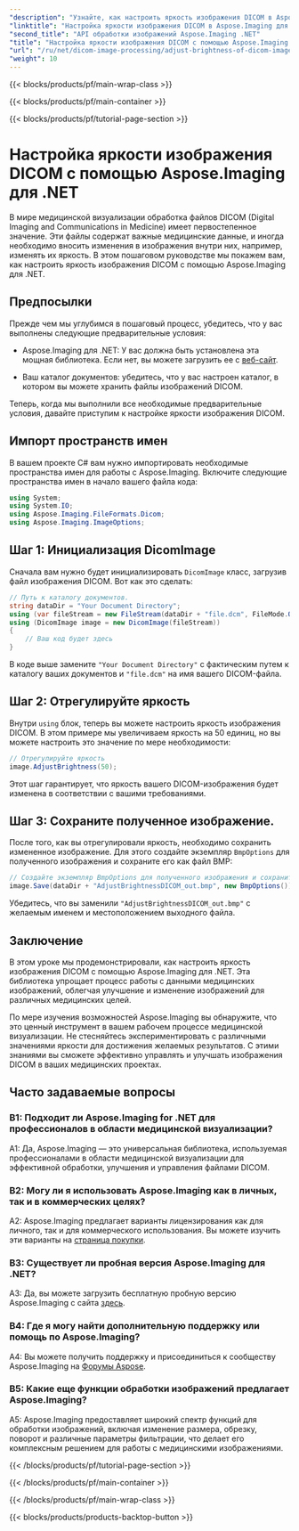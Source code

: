 ```yaml
---
"description": "Узнайте, как настроить яркость изображения DICOM в Aspose.Imaging для .NET. Улучшайте медицинские изображения легко."
"linktitle": "Настройка яркости изображения DICOM в Aspose.Imaging для .NET"
"second_title": "API обработки изображений Aspose.Imaging .NET"
"title": "Настройка яркости изображения DICOM с помощью Aspose.Imaging для .NET"
"url": "/ru/net/dicom-image-processing/adjust-brightness-of-dicom-image/"
"weight": 10
---
```


{{< blocks/products/pf/main-wrap-class >}}

{{< blocks/products/pf/main-container >}}

{{< blocks/products/pf/tutorial-page-section >}}

# Настройка яркости изображения DICOM с помощью Aspose.Imaging для .NET

В мире медицинской визуализации обработка файлов DICOM (Digital Imaging and Communications in Medicine) имеет первостепенное значение. Эти файлы содержат важные медицинские данные, и иногда необходимо вносить изменения в изображения внутри них, например, изменять их яркость. В этом пошаговом руководстве мы покажем вам, как настроить яркость изображения DICOM с помощью Aspose.Imaging для .NET.

## Предпосылки

Прежде чем мы углубимся в пошаговый процесс, убедитесь, что у вас выполнены следующие предварительные условия:

- Aspose.Imaging для .NET: У вас должна быть установлена эта мощная библиотека. Если нет, вы можете загрузить ее с [веб-сайт](https://releases.aspose.com/imaging/net/).

- Ваш каталог документов: убедитесь, что у вас настроен каталог, в котором вы можете хранить файлы изображений DICOM.

Теперь, когда мы выполнили все необходимые предварительные условия, давайте приступим к настройке яркости изображения DICOM.

## Импорт пространств имен

В вашем проекте C# вам нужно импортировать необходимые пространства имен для работы с Aspose.Imaging. Включите следующие пространства имен в начало вашего файла кода:

```csharp
using System;
using System.IO;
using Aspose.Imaging.FileFormats.Dicom;
using Aspose.Imaging.ImageOptions;
```

## Шаг 1: Инициализация DicomImage

Сначала вам нужно будет инициализировать `DicomImage` класс, загрузив файл изображения DICOM. Вот как это сделать:

```csharp
// Путь к каталогу документов.
string dataDir = "Your Document Directory";
using (var fileStream = new FileStream(dataDir + "file.dcm", FileMode.Open, FileAccess.Read))
using (DicomImage image = new DicomImage(fileStream))
{
    // Ваш код будет здесь
}
```

В коде выше замените `"Your Document Directory"` с фактическим путем к каталогу ваших документов и `"file.dcm"` на имя вашего DICOM-файла.

## Шаг 2: Отрегулируйте яркость

Внутри `using` блок, теперь вы можете настроить яркость изображения DICOM. В этом примере мы увеличиваем яркость на 50 единиц, но вы можете настроить это значение по мере необходимости:

```csharp
// Отрегулируйте яркость
image.AdjustBrightness(50);
```

Этот шаг гарантирует, что яркость вашего DICOM-изображения будет изменена в соответствии с вашими требованиями.

## Шаг 3: Сохраните полученное изображение.

После того, как вы отрегулировали яркость, необходимо сохранить измененное изображение. Для этого создайте экземпляр `BmpOptions` для полученного изображения и сохраните его как файл BMP:

```csharp
// Создайте экземпляр BmpOptions для полученного изображения и сохраните полученное изображение.
image.Save(dataDir + "AdjustBrightnessDICOM_out.bmp", new BmpOptions());
```

Убедитесь, что вы заменили `"AdjustBrightnessDICOM_out.bmp"` с желаемым именем и местоположением выходного файла.

## Заключение

В этом уроке мы продемонстрировали, как настроить яркость изображения DICOM с помощью Aspose.Imaging для .NET. Эта библиотека упрощает процесс работы с данными медицинских изображений, облегчая улучшение и изменение изображений для различных медицинских целей.

По мере изучения возможностей Aspose.Imaging вы обнаружите, что это ценный инструмент в вашем рабочем процессе медицинской визуализации. Не стесняйтесь экспериментировать с различными значениями яркости для достижения желаемых результатов. С этими знаниями вы сможете эффективно управлять и улучшать изображения DICOM в ваших медицинских проектах.

## Часто задаваемые вопросы

### В1: Подходит ли Aspose.Imaging for .NET для профессионалов в области медицинской визуализации?

A1: Да, Aspose.Imaging — это универсальная библиотека, используемая профессионалами в области медицинской визуализации для эффективной обработки, улучшения и управления файлами DICOM.

### В2: Могу ли я использовать Aspose.Imaging как в личных, так и в коммерческих целях?

A2: Aspose.Imaging предлагает варианты лицензирования как для личного, так и для коммерческого использования. Вы можете изучить эти варианты на [страница покупки](https://purchase.aspose.com/buy).

### В3: Существует ли пробная версия Aspose.Imaging для .NET?

A3: Да, вы можете загрузить бесплатную пробную версию Aspose.Imaging с сайта [здесь](https://releases.aspose.com/).

### В4: Где я могу найти дополнительную поддержку или помощь по Aspose.Imaging?

A4: Вы можете получить поддержку и присоединиться к сообществу Aspose.Imaging на [Форумы Aspose](https://forum.aspose.com/).

### В5: Какие еще функции обработки изображений предлагает Aspose.Imaging?

A5: Aspose.Imaging предоставляет широкий спектр функций для обработки изображений, включая изменение размера, обрезку, поворот и различные параметры фильтрации, что делает его комплексным решением для работы с медицинскими изображениями.

{{< /blocks/products/pf/tutorial-page-section >}}

{{< /blocks/products/pf/main-container >}}

{{< /blocks/products/pf/main-wrap-class >}}

{{< blocks/products/products-backtop-button >}}